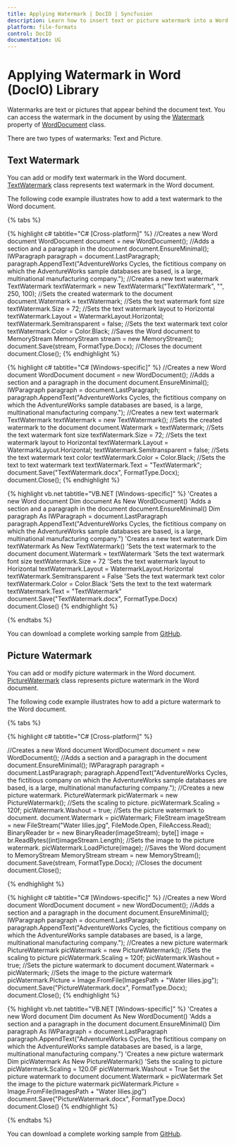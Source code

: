 ```yaml
---
title: Applying Watermark | DocIO | Syncfusion
description: Learn how to insert text or picture watermark into a Word document using the .NET Word (DocIO) library without Microsoft Word or interop dependencies.
platform: file-formats
control: DocIO
documentation: UG
---
```


# Applying Watermark in Word (DocIO) Library

Watermarks are text or pictures that appear behind the document text. You can access the watermark in the document by using the [Watermark](https://help.syncfusion.com/cr/file-formats/Syncfusion.DocIO.DLS.WordDocument.html#Syncfusion_DocIO_DLS_WordDocument_Watermark) property of [WordDocument](https://help.syncfusion.com/cr/file-formats/Syncfusion.DocIO.DLS.WordDocument.html) class.

There are two types of watermarks: Text and Picture.

## Text Watermark

You can add or modify text watermark in the Word document. [TextWatermark](https://help.syncfusion.com/cr/file-formats/Syncfusion.DocIO.DLS.TextWatermark.html) class represents text watermark in the Word document.

The following code example illustrates how to add a text watermark to the Word document.

{% tabs %} 

{% highlight c# tabtitle="C# [Cross-platform]" %}
//Creates a new Word document
WordDocument document = new WordDocument();
//Adds a section and a paragraph in the document
document.EnsureMinimal();
IWParagraph paragraph = document.LastParagraph;
paragraph.AppendText("AdventureWorks Cycles, the fictitious company on which the AdventureWorks sample databases are based, is a large, multinational manufacturing company.");
//Creates a new text watermark
TextWatermark textWatermark = new TextWatermark("TextWatermark", "", 250, 100);
//Sets the created watermark to the document
document.Watermark = textWatermark;
//Sets the text watermark font size
textWatermark.Size = 72;
//Sets the text watermark layout to Horizontal
textWatermark.Layout = WatermarkLayout.Horizontal;
textWatermark.Semitransparent = false;
//Sets the text watermark text color
textWatermark.Color = Color.Black;
//Saves the Word document to  MemoryStream
MemoryStream stream = new MemoryStream();
document.Save(stream, FormatType.Docx);
//Closes the document
document.Close();
{% endhighlight %}

{% highlight c# tabtitle="C# [Windows-specific]" %}
//Creates a new Word document
WordDocument document = new WordDocument();
//Adds a section and a paragraph in the document
document.EnsureMinimal();
IWParagraph paragraph = document.LastParagraph;
paragraph.AppendText("AdventureWorks Cycles, the fictitious company on which the AdventureWorks sample databases are based, is a large, multinational manufacturing company.");
//Creates a new text watermark
TextWatermark textWatermark = new TextWatermark();
//Sets the created watermark to the document
document.Watermark = textWatermark;
//Sets the text watermark font size
textWatermark.Size = 72;
//Sets the text watermark layout to Horizontal
textWatermark.Layout = WatermarkLayout.Horizontal;
textWatermark.Semitransparent = false;
//Sets the text watermark text color
textWatermark.Color = Color.Black;
//Sets the text to text watermark text
textWatermark.Text = "TextWatermark";
document.Save("TextWatermark.docx", FormatType.Docx);
document.Close();
{% endhighlight %}

{% highlight vb.net tabtitle="VB.NET [Windows-specific]" %}
'Creates a new Word document
Dim document As New WordDocument()
'Adds a section and a paragraph in the document
document.EnsureMinimal()
Dim paragraph As IWParagraph = document.LastParagraph
paragraph.AppendText("AdventureWorks Cycles, the fictitious company on which the AdventureWorks sample databases are based, is a large, multinational manufacturing company.")
'Creates a new text watermark
Dim textWatermark As New TextWatermark()
'Sets the text watermark to the document
document.Watermark = textWatermark
'Sets the text watermark font size
textWatermark.Size = 72
'Sets the text watermark layout to Horizontal
textWatermark.Layout = WatermarkLayout.Horizontal
textWatermark.Semitransparent = False
'Sets the text watermark text color
textWatermark.Color = Color.Black
'Sets the text to the text watermark
textWatermark.Text = "TextWatermark"
document.Save("TextWatermark.docx", FormatType.Docx)
document.Close()
{% endhighlight %}

{% endtabs %}  

You can download a complete working sample from [GitHub](https://github.com/SyncfusionExamples/DocIO-Examples/tree/main/Watermark/Add-text-watermark).

## Picture Watermark

You can add or modify picture watermark in the Word document. [PictureWatermark](https://help.syncfusion.com/cr/file-formats/Syncfusion.DocIO.DLS.PictureWatermark.html) class represents picture watermark in the Word document.

The following code example illustrates how to add a picture watermark to the Word document.

{% tabs %}  

{% highlight c# tabtitle="C# [Cross-platform]" %}

//Creates a new Word document
WordDocument document = new WordDocument();
//Adds a section and a paragraph in the document
document.EnsureMinimal();
IWParagraph paragraph = document.LastParagraph;
paragraph.AppendText("AdventureWorks Cycles, the fictitious company on which the AdventureWorks sample databases are based, is a large, multinational manufacturing company.");
//Creates a new picture watermark.
PictureWatermark picWatermark = new PictureWatermark();
//Sets the scaling to picture.
picWatermark.Scaling = 120f;
picWatermark.Washout = true;
//Sets the picture watermark to document.
document.Watermark = picWatermark;
FileStream imageStream = new FileStream("Water lilies.jpg", FileMode.Open, FileAccess.Read);
BinaryReader br = new BinaryReader(imageStream);
byte[] image = br.ReadBytes((int)imageStream.Length);
//Sets the image to the picture watermark.
picWatermark.LoadPicture(image);
//Saves the Word document to  MemoryStream
MemoryStream stream = new MemoryStream();
document.Save(stream, FormatType.Docx);
//Closes the document
document.Close();

{% endhighlight %}

{% highlight c# tabtitle="C# [Windows-specific]" %}
//Creates a new Word document
WordDocument document = new WordDocument();
//Adds a section and a paragraph in the document
document.EnsureMinimal();
IWParagraph paragraph = document.LastParagraph;
paragraph.AppendText("AdventureWorks Cycles, the fictitious company on which the AdventureWorks sample databases are based, is a large, multinational manufacturing company.");
//Creates a new picture watermark
PictureWatermark picWatermark = new PictureWatermark();
//Sets the scaling to picture
picWatermark.Scaling = 120f;
picWatermark.Washout = true;
//Sets the picture watermark to document
document.Watermark = picWatermark;
//Sets the image to the picture watermark
picWatermark.Picture = Image.FromFile(ImagesPath + "Water lilies.jpg");
document.Save("PictureWatermark.docx", FormatType.Docx);
document.Close();
{% endhighlight %}

{% highlight vb.net tabtitle="VB.NET [Windows-specific]" %}
'Creates a new Word document
Dim document As New WordDocument()
'Adds a section and a paragraph in the document
document.EnsureMinimal()
Dim paragraph As IWParagraph = document.LastParagraph
paragraph.AppendText("AdventureWorks Cycles, the fictitious company on which the AdventureWorks sample databases are based, is a large, multinational manufacturing company.")
'Creates a new picture watermark
Dim picWatermark As New PictureWatermark()
'Sets the scaling to picture
picWatermark.Scaling = 120.0F
picWatermark.Washout = True
Set the picture watermark to document
document.Watermark = picWatermark
Set the image to the picture watermark
picWatermark.Picture = Image.FromFile(ImagesPath + "Water lilies.jpg")
document.Save("PictureWatermark.docx", FormatType.Docx)
document.Close()
{% endhighlight %}

{% endtabs %}

You can download a complete working sample from [GitHub](https://github.com/SyncfusionExamples/DocIO-Examples/tree/main/Watermark/Add-picture-watermark).
